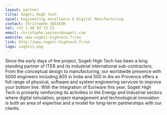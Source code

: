 ```yaml
---
layout: partner
title: Sogeti High Tech
spiel: Engineering excellence & Digital Manufacturing
contact: Christophe VASSEUR
tel: +33 1 40 93 73 23
email: christophe.vasseur@sogeti.com
website: www.sogeti-hightech.fr/en
link: http://www.sogeti-hightech.fr/en
logo: sogeti1.png
---
```


Since the early days of the project, Sogeti High Tech has been a long standing partner of ITER and its industrial international  sub-contractors. From the conceptual design to manufacturing, our worldwide presence with 5000 engineers including  800 in India and 500 in Aix en Provence offers a full range of physical, software and system engineering services to improve your bottom line. With the integration of Euriware this year, Sogeti High Tech is primarily reinforcing its activities in the Energy and Industrial sectors where digital simulation, project management and technological innovation is both an area of expertise and a model for long-term partnerships with our clients.